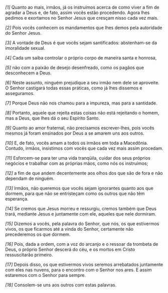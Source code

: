 *[1]* Quanto ao mais, irmãos, já os instruímos acerca de como viver a fim de agradar a Deus e, de fato, assim vocês estão procedendo. Agora lhes pedimos e exortamos no Senhor Jesus que cresçam nisso cada vez mais.

*[2]* Pois vocês conhecem os mandamentos que lhes demos pela autoridade do Senhor Jesus.

*[3]* A vontade de Deus é que vocês sejam santificados: abstenham-se da imoralidade sexual.

*[4]* Cada um saiba controlar o próprio corpo de maneira santa e honrosa,

*[5]* não com a paixão de desejo desenfreado, como os pagãos que desconhecem a Deus.

*[6]* Neste assunto, ninguém prejudique a seu irmão nem dele se aproveite. O Senhor castigará todas essas práticas, como já lhes dissemos e asseguramos.

*[7]* Porque Deus não nos chamou para a impureza, mas para a santidade.

*[8]* Portanto, aquele que rejeita estas coisas não está rejeitando o homem, mas a Deus, que lhes dá o seu Espírito Santo.

*[9]* Quanto ao amor fraternal, não precisamos escrever-lhes, pois vocês mesmos já foram ensinados por Deus a se amarem uns aos outros.

*[10]* E, de fato, vocês amam a todos os irmãos em toda a Macedônia. Contudo, irmãos, insistimos com vocês que cada vez mais assim procedam.

*[11]* Esforcem-se para ter uma vida tranqüila, cuidar dos seus próprios negócios e trabalhar com as próprias mãos, como nós os instruímos;

*[12]* a fim de que andem decentemente aos olhos dos que são de fora e não dependam de ninguém.

*[13]* Irmãos, não queremos que vocês sejam ignorantes quanto aos que dormem, para que não se entristeçam como os outros que não têm esperança.

*[14]* Se cremos que Jesus morreu e ressurgiu, cremos também que Deus trará, mediante Jesus e juntamente com ele, aqueles que nele dormiram.

*[15]* Dizemos a vocês, pela palavra do Senhor, que nós, os que estivermos vivos, os que ficarmos até a vinda do Senhor, certamente não precederemos os que dormem.

*[16]* Pois, dada a ordem, com a voz do arcanjo e o ressoar da trombeta de Deus, o próprio Senhor descerá do céu, e os mortos em Cristo ressuscitarão primeiro.

*[17]* Depois disso, os que estivermos vivos seremos arrebatados juntamente com eles nas nuvens, para o encontro com o Senhor nos ares. E assim estaremos com o Senhor para sempre.

*[18]* Consolem-se uns aos outros com estas palavras.

